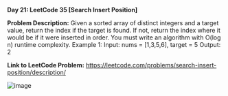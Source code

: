 **Day 21: LeetCode 35 [Search Insert Position]**

**Problem Description:**
Given a sorted array of distinct integers and a target value, return the index if the target is found. If not, return the index where it would be if it were inserted in order.
You must write an algorithm with O(log n) runtime complexity.
Example 1:
Input: nums = [1,3,5,6], target = 5
Output: 2

**Link to LeetCode Problem:**
https://leetcode.com/problems/search-insert-position/description/

![image](https://github.com/404reese/100DaysOfJava/assets/135740066/b2dc6361-a765-4a24-832c-542185fd7a0d)
